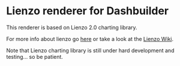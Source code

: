 Lienzo renderer for Dashbuilder
===============================

This renderer is based on Lienzo 2.0 charting library.                 

For more info about lienzo go [here](http://www.lienzo-core.com/lienzo-ks/#WELCOME) or take a look at the [Lienzo Wiki](https://github.com/ahome-it/lienzo-core/wiki).                  

Note that Lienzo charting library is still under hard development and testing... so be patient.              
